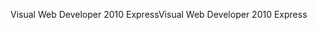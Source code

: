 <span data-ttu-id="784bb-101">Visual Web Developer 2010 Express</span><span class="sxs-lookup"><span data-stu-id="784bb-101">Visual Web Developer 2010 Express</span></span>